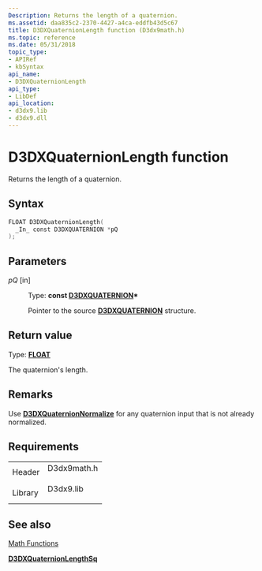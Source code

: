 ```yaml
---
Description: Returns the length of a quaternion.
ms.assetid: daa835c2-2370-4427-a4ca-eddfb43d5c67
title: D3DXQuaternionLength function (D3dx9math.h)
ms.topic: reference
ms.date: 05/31/2018
topic_type: 
- APIRef
- kbSyntax
api_name: 
- D3DXQuaternionLength
api_type: 
- LibDef
api_location: 
- d3dx9.lib
- d3dx9.dll
---
```


# D3DXQuaternionLength function

Returns the length of a quaternion.

## Syntax


```C++
FLOAT D3DXQuaternionLength(
  _In_ const D3DXQUATERNION *pQ
);
```



## Parameters

<dl> <dt>

*pQ* \[in\]
</dt> <dd>

Type: **const [**D3DXQUATERNION**](d3dxquaternion.md)\***

Pointer to the source [**D3DXQUATERNION**](d3dxquaternion.md) structure.

</dd> </dl>

## Return value

Type: **[**FLOAT**](https://msdn.microsoft.com/library/Aa383751(v=VS.85).aspx)**

The quaternion's length.

## Remarks

Use [**D3DXQuaternionNormalize**](d3dxquaternionnormalize.md) for any quaternion input that is not already normalized.

## Requirements



|                    |                                                                                        |
|--------------------|----------------------------------------------------------------------------------------|
| Header<br/>  | <dl> <dt>D3dx9math.h</dt> </dl> |
| Library<br/> | <dl> <dt>D3dx9.lib</dt> </dl>   |



## See also

<dl> <dt>

[Math Functions](dx9-graphics-reference-d3dx-functions-math.md)
</dt> <dt>

[**D3DXQuaternionLengthSq**](d3dxquaternionlengthsq.md)
</dt> </dl>

 

 




